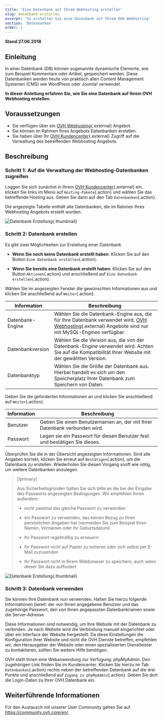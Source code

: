 ```yaml
---
title: 'Eine Datenbank auf Ihrem Webhosting erstellen'
slug: datenbank-erstellen
excerpt: 'So erstellen Sie eine Datenbank auf Ihrem OVH Webhosting'
section: 'Datenbanken'
order: 1
---
```


**Stand 27.06.2018**

## Einleitung

In einer Datenbank (DB) können sogenannte dynamische Elemente, wie zum Beispiel Kommentare oder Artikel, gespeichert werden. Diese Datenbanken werden heute von praktisch allen Content Management Systemen (CMS) wie WordPress oder Joomla! verwendet.

**In dieser Anleitung erfahren Sie, wie Sie eine Datenbank auf Ihrem OVH Webhosting erstellen.**

## Voraussetzungen

- Sie verfügen über ein [OVH Webhosting](https://www.ovh.de/hosting/){.external} Angebot.
- Sie können im Rahmen Ihres Angebots Datenbanken erstellen.
- Sie haben über Ihr [OVH Kundencenter](https://www.ovh.com/auth/?action=gotomanager){.external} Zugriff auf die Verwaltung des betreffenden Webhosting Angebots.

## Beschreibung

### Schritt 1: Auf die Verwaltung der Webhosting-Datenbanken zugreifen

Loggen Sie sich zunächst in Ihrem [OVH Kundencenter](https://www.ovh.com/auth/?action=gotomanager){.external} ein, klicken Sie links im Menü auf `Hosting-Pakete`{.action} und wählen Sie das betreffende Hosting aus. Gehen Sie dann auf den Tab `Datenbanken`{.action}.

Die angezeigte Tabelle enthält alle Datenbanken, die im Rahmen Ihres Webhosting Angebots erstellt wurden.

![Datenbank Erstellung](images/database-creation-step1.png){.thumbnail}

### Schritt 2: Datenbank erstellen

Es gibt zwei Möglichkeiten zur Erstellung einer Datenbank

- **Wenn Sie noch keine Datenbank erstellt haben**: Klicken Sie auf den Button `Eine Datenbank erstellen`{.action}.

- **Wenn Sie bereits eine Datenbank erstellt haben**: Klicken Sie auf den Button `Aktionen`{.action} und anschließend auf `Eine Datenbank erstellen`{.action}.

Wählen Sie im angezeigten Fenster die gewünschten Informationen aus und klicken Sie anschließend auf `Weiter`{.action}.

|Information|Beschreibung|  
|---|---|  
|Datenbank-Engine|Wählen Sie die Datenbank-Engine aus, die für Ihre Datenbank verwendet wird. [OVH Webhosting](https://www.ovh.de/hosting/){.external} Angebote sind nur mit MySQL-Engines verfügbar.|  
|Datenbankversion|Wählen Sie die Version aus, die von der Datenbank-Engine verwendet wird. Achten Sie auf die Kompatibilität Ihrer Website mit der gewählten Version. |  
|Datenbanktyp|Wählen Sie die Größe der Datenbank aus. Hierbei handelt es sich um den Speicherplatz Ihrer Datenbank zum Speichern von Daten.|   

Geben Sie die geforderten Informationen an und klicken Sie anschließend auf `Weiter`{.action}.

|Information|Beschreibung|   
|---|---|   
|Benutzer|Geben Sie einen Benutzernamen an, der mit Ihrer Datenbank verbunden wird.|   
|Passwort|Legen sie ein Passwort für diesen Benutzer fest und bestätigen Sie dieses.|   

Überprüfen Sie die in der Übersicht angezeigten Informationen. Sind alle Angaben korrekt, klicken Sie erneut auf `Bestätigen`{.action}, um die Datenbank zu erstellen. Wiederholen Sie diesen Vorgang sooft wie nötig, um weitere Datenbanken anzulegen.

> [!primary]
>
> Aus Sicherheitsgründen halten Sie sich bitte an die bei der Eingabe des Passworts angezeigten Bedingungen. Wir empfehlen Ihnen außerdem:
>
> - nicht zweimal das gleiche Passwort zu verwenden
>
> - ein Passwort zu verwenden, das keinen Bezug zu Ihren persönlichen Angaben hat (vermeiden Sie zum Beispiel Ihren Namen, Vornamen oder Ihr Geburtsdatum)
>
> - Ihr Passwort regelmäßig zu erneuern
>
> - Ihr Passwort nicht auf Papier zu notieren oder sich selbst per E-Mail zuzusenden
>
> - Ihr Passwort nicht in Ihrem Webbrowser zu speichern, auch wenn dieser Sie dazu auffordert
>

![Datenbank Erstellung](images/database-creation-step2.png){.thumbnail}

### Schritt 3: Datenbank verwenden

Sie können Ihre Datenbank nun verwenden. Halten Sie hierzu folgende Informationen bereit: der von Ihnen angegebene Benutzer und das zugehörige Passwort, den von Ihnen angepassten Datenbanknamen sowie die Server-Adresse.

Diese Informationen sind notwendig, um Ihre Website mit der Datenbank zu verbinden. Je nach Website wird die Verbindung manuell eingerichtet oder über ein Interface der Website hergestellt. Da diese Einstellungen die Konfiguration Ihrer Website und nicht die OVH Dienste betreffen, empfehlen wir, den Herausgeber der Website oder einen spezialisierten Dienstleister zu kontaktieren, sollten Sie weitere Hilfe benötigen.

OVH stellt Ihnen eine Webanwendung zur Verfügung: phpMyAdmin. Den zugehörigen Link finden Sie im Kundencenter. Klicken Sie hierzu im Tab `Datenbanken`{.action} rechts neben der betreffenden Datenbank auf die drei Punkte und anschließend auf `Zugang zu phpMyAdmin`{.action}. Geben Sie dort die Login-Daten zu Ihrer OVH Datenbank ein.

## Weiterführende Informationen

Für den Austausch mit unserer User Community gehen Sie auf <https://community.ovh.com/en/>.
